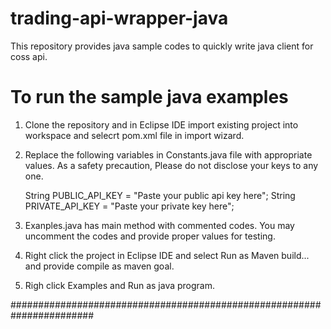 # trading-api-wrapper-java

This repository provides java sample codes to quickly write java client for  coss api.

# To run the sample java examples

1. Clone the repository and in Eclipse IDE import existing project into workspace and selecrt pom.xml file in import wizard.

2. Replace the following variables in Constants.java file with appropriate values. As a safety precaution, 
   Please do not disclose your keys to any one.

	  String PUBLIC_API_KEY =  "Paste your public api key here";
	  String PRIVATE_API_KEY = "Paste your private key here";
	  
3. Exanples.java has main method with commented codes. You may uncomment the codes and provide proper values for testing. 
    
4. Right click the project in Eclipse IDE and select Run as Maven build... and provide compile as maven goal.

5. Righ click Examples and Run as java program.
   
 
   
    
#######################################################################

